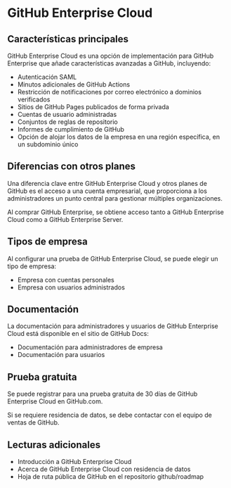 # GitHub Enterprise Cloud

## Características principales

GitHub Enterprise Cloud es una opción de implementación para GitHub Enterprise que añade características avanzadas a GitHub, incluyendo:

- Autenticación SAML
- Minutos adicionales de GitHub Actions
- Restricción de notificaciones por correo electrónico a dominios verificados
- Sitios de GitHub Pages publicados de forma privada
- Cuentas de usuario administradas
- Conjuntos de reglas de repositorio
- Informes de cumplimiento de GitHub
- Opción de alojar los datos de la empresa en una región específica, en un subdominio único

## Diferencias con otros planes

Una diferencia clave entre GitHub Enterprise Cloud y otros planes de GitHub es el acceso a una cuenta empresarial, que proporciona a los administradores un punto central para gestionar múltiples organizaciones.

Al comprar GitHub Enterprise, se obtiene acceso tanto a GitHub Enterprise Cloud como a GitHub Enterprise Server.

## Tipos de empresa

Al configurar una prueba de GitHub Enterprise Cloud, se puede elegir un tipo de empresa:

- Empresa con cuentas personales
- Empresa con usuarios administrados

## Documentación

La documentación para administradores y usuarios de GitHub Enterprise Cloud está disponible en el sitio de GitHub Docs:

- Documentación para administradores de empresa
- Documentación para usuarios

## Prueba gratuita

Se puede registrar para una prueba gratuita de 30 días de GitHub Enterprise Cloud en GitHub.com.

Si se requiere residencia de datos, se debe contactar con el equipo de ventas de GitHub.

## Lecturas adicionales

- Introducción a GitHub Enterprise Cloud
- Acerca de GitHub Enterprise Cloud con residencia de datos
- Hoja de ruta pública de GitHub en el repositorio github/roadmap
